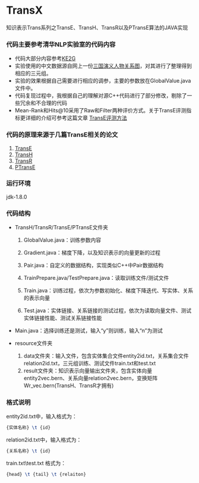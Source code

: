 # TransX

知识表示Trans系列之TransE、TransH、TransR以及PTransE算法的JAVA实现

### 代码主要参考清华NLP实验室的代码内容

- 代码大部分内容参考[KE2G](https://github.com/thunlp/KB2E)
- 实验使用的中文数据源自网上一份[三国演义人物关系图](http://huaban.com/pins/50364904/)，对其进行了整理得到相应的三元组。
- 实验的效果根据自己需要进行相应的调参，主要的参数放在GlobalValue.java 文件中。
- 代码复现过程中，我根据自己的理解对源C++代码进行了部分修改，剔除了一些冗余和不合理的代码
- Mean-Rank和Hits@10采用了Raw和Filter两种评价方式。关于TransE评测指标更详细的介绍可参考这篇文章 [TransE评测方法](https://xiangrongzeng.github.io/knowledge%20graph/transE-evaluation.html)

### 代码的原理来源于几篇TransE相关的论文

1. [TransE](https://papers.nips.cc/paper/5071-translating-embeddings-for-modeling-multi-relational-data.pd)
2. [TransH](https://pdfs.semanticscholar.org/2a3f/862199883ceff5e3c74126f0c80770653e05.pdf)
3. [TransR](<https://www.aaai.org/ocs/index.php/AAAI/AAAI15/paper/viewFile/9571/9523/>)
4. [PTransE](https://arxiv.org/pdf/1506.00379.pdf)

### 运行环境

jdk-1.8.0

### 代码结构

- TransH/TransR/TransE/PTransE文件夹

  1. GlobalValue.java：训练参数内容

  2. Gradient.java：梯度下降，以及知识表示的向量更新的过程
  3. Pair.java：自定义的数据结构，实现类似C++中Pair数据结构
  4. TrainPrepare.java/TestPrepare.java：读取训练文件/测试文件
  5. Train.java：训练过程，依次为参数初始化、梯度下降迭代、写实体、关系的表示向量
  6. Test.java：实体链接、关系链接的测试过程，依次为读取向量文件、测试实体链接性能、测试关系链接性能

- Main.java：选择训练还是测试，输入“y”则训练，输入“n”为测试

- resource文件夹

  	1. data文件夹：输入文件，包含实体集合文件entity2id.txt，关系集合文件relation2id.txt，三元组训练、测试文件train.txt和test.txt
   	2. result文件夹：知识表示向量输出文件夹，包含实体向量entity2vec.bern、关系向量relation2vec.bern，变换矩阵Wr_vec.bern(TransH、TransR才拥有)

### 格式说明

entity2id.txt中，输入格式为：

```tex
{实体名称} \t {id}
```

relation2id.txt中，输入格式为：

```tex
{关系名称} \t {id}
```

train.txt\test.txt 格式为：

```tex
{head} \t {tail} \t {relaiton}
```

